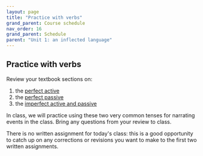```yaml
---
layout: page
title: "Practice with verbs"
grand_parent: Course schedule
nav_order: 16
grand_parent: Schedule
parent: "Unit 1: an inflected language"
---
```



## Practice with verbs


Review your textbook sections on:

1. the [perfect active](https://lingualatina.github.io/textbook/topics/unit1/perfectactive/)
2. the [perfect passive](https://lingualatina.github.io/textbook/topics/unit1/perfectpassive/)
3. the [imperfect active and passive](https://lingualatina.github.io/textbook/topics/unit1/imperfect/)


In class, we will practice using these two very common tenses for narrating events in the class. Bring any questions from your review to class.

There is no written assignment for today's class: this is a good opportunity to catch up on any corrections or revisions you want to make to the first two written assignments.